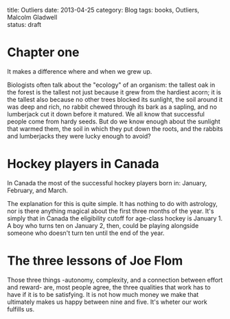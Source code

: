 title: Outliers
date: 2013-04-25
category: Blog
tags: books, Outliers, Malcolm Gladwell  
status: draft

# Chapter one

It makes a difference where and when we grew up.

Biologists often talk about the "ecology" of an organism:
the tallest oak in the forest is the tallest not just because
it grew from the hardiest acorn; it is the tallest also because
no other trees blocked its sunlight, the soil around it was 
deep and rich, no rabbit chewed through its bark as a sapling,
and no lumberjack cut it down before it matured. We all know
that successful people come from hardy seeds. But do we know
enough about the sunlight that warmed them, the soil in which
they put down the roots, and the rabbits and lumberjacks 
they were lucky enough to avoid?

# Hockey players in Canada

In Canada the most of the successful hockey players born
in: January, February, and March.

The explanation for this is quite simple. It has nothing to
do with astrology, nor is there anything magical about the 
first three months of the year. It's simply that in Canada
the eligibility cutoff for age-class hockey is January 1. A
boy who turns ten on January 2, then, could be playing alongside
someone who doesn't turn ten until the end of the year.

# The three lessons of Joe Flom

Those three things -autonomy, complexity, and a connection between effort and
reward- are, most people agree, the three qualities that work has to have if it
is to be satisfying. It is not how much money we make that ultimately makes us
happy between nine and five. It's wheter our work fulfills us.

